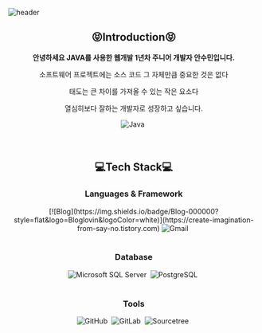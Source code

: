 
<!--
**SuminAnn/SuminAnn** is a ✨ _special_ ✨ repository because its `README.md` (this file) appears on your GitHub profile.

Here are some ideas to get you started:

- 🔭 I’m currently working on ...
- 🌱 I’m currently learning ...
- 👯 I’m looking to collaborate on ...
- 🤔 I’m looking for help with ...
- 💬 Ask me about ...
- 📫 How to reach me: ...
- 😄 Pronouns: ...
- ⚡ Fun fact: ...
-->

![header](https://capsule-render.vercel.app/api?type=slice&color=FFDC3C&height=300&section=header&text=SuminAnn&fontColor=0000FF&fontSize=90)

<h2 align=center>😝Introduction😝</h2>
<p align=center><strong>안녕하세요 JAVA를 사용한 웹개발 1년차 주니어 개발자 안수민입니다.</strong></p>
<p align=center>소프트웨어 프로젝트에는 소스 코드 그 자체만큼 중요한 것은 없다</p>
<p align=center>태도는 큰 차이를 가져올 수 있는 작은 요소다</p>
<p align=center>열심히보다 잘하는 개발자로 성장하고 싶습니다.</p>
<div align=center>
    <img alt="Java" src ="https://img.shields.io/badge/Java-0052CC.svg?&style=for-the-badge&logo=Java&logoColor=white"/>&nbsp
</div><br><br>


<h2 align=center>💻Tech Stack💻</h2>
<h3 align=center>Languages & Framework</h3>
<div align=center>
  [![Blog](https://img.shields.io/badge/Blog-000000?style=flat&logo=Bloglovin&logoColor=white)](https://create-imagination-from-say-no.tistory.com)
  <img alt="Gmail" src ="https://img.shields.io/badge/annsumin2066@gmail.com-#EA4335.svg?&style=for-the-badge&logo=Gmail&logoColor=white"/>&nbsp
</div><br>

<h3 align=center>Database</h3>
<div align=center>
  <img alt="Microsoft SQL Server" src ="https://img.shields.io/badge/Microsoft SQL Server-CC2927.svg?&style=for-the-badge&logo=Microsoft SQL Server&logoColor=white"/>&nbsp
  <img alt="PostgreSQL" src ="https://img.shields.io/badge/PostgreSQL-4169E1.svg?&style=for-the-badge&logo=PostgreSQL&logoColor=white"/>&nbsp
</div><br>

<h3 align=center>Tools</h3>
<div align=center>
  <img alt="GitHub" src ="https://img.shields.io/badge/GitHub-181717.svg?&style=for-the-badge&logo=GitHub&logoColor=white"/>&nbsp
  <img alt="GitLab" src ="https://img.shields.io/badge/GitLab-FC6D26.svg?&style=for-the-badge&logo=GitLab&logoColor=white"/>&nbsp
  <img alt="Sourcetree" src ="https://img.shields.io/badge/Sourcetree-0052CC.svg?&style=for-the-badge&logo=Sourcetree&logoColor=white"/>&nbsp
</div><br>
